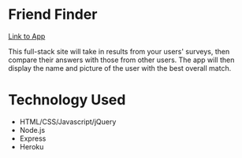 # Friend Finder

[Link to App](https://obscure-peak-93122.herokuapp.com/)

This full-stack site will take in results from your users' surveys, then compare their answers with those from other users. The app will then display the name and picture of the user with the best overall match.

# Technology Used
* HTML/CSS/Javascript/jQuery
* Node.js
* Express
* Heroku